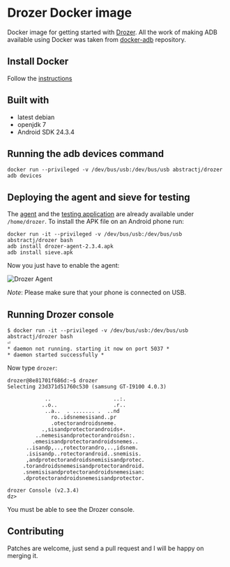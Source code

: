 # Drozer Docker image

Docker image for getting started with [Drozer](https://github.com/mwrlabs/drozer). All the work of making ADB available using Docker was taken from [docker-adb](https://github.com/softsam/docker-adb) repository.

## Install Docker

Follow the [instructions](http://docs.docker.com/installation/)

## Built with

- latest debian
- openjdk 7
- Android SDK 24.3.4

## Running the adb devices command
    docker run --privileged -v /dev/bus/usb:/dev/bus/usb abstractj/drozer adb devices

## Deploying the agent and sieve for testing

  The [agent](https://www.mwrinfosecurity.com/system/assets/934/original/drozer-agent-2.3.4.apk) and the [testing application](https://www.mwrinfosecurity.com/system/assets/380/original/sieve.apk) are already available under `/home/drozer`. To install the APK file on an Android phone run:

    docker run -it --privileged -v /dev/bus/usb:/dev/bus/usb abstractj/drozer bash
    adb install drozer-agent-2.3.4.apk
    adb install sieve.apk

  Now you just have to enable the agent:

![Drozer Agent](http://i.imgur.com/vTyssun.jpg)

  *Note*: Please make sure that your phone is connected on USB.


## Running Drozer console

```
$ docker run -it --privileged -v /dev/bus/usb:/dev/bus/usb abstractj/drozer bash                                                       ⏎
* daemon not running. starting it now on port 5037 *
* daemon started successfully *
```

Now type `drozer`:
```
drozer@8e81701f686d:~$ drozer
Selecting 23d371d51760c530 (samsung GT-I9100 4.0.3)

            ..                    ..:.
           ..o..                  .r..
            ..a..  . ....... .  ..nd
              ro..idsnemesisand..pr
              .otectorandroidsneme.
           .,sisandprotectorandroids+.
         ..nemesisandprotectorandroidsn:.
        .emesisandprotectorandroidsnemes..
      ..isandp,..,rotectorandro,..,idsnem.
      .isisandp..rotectorandroid..snemisis.
      ,andprotectorandroidsnemisisandprotec.
     .torandroidsnemesisandprotectorandroid.
     .snemisisandprotectorandroidsnemesisan:
     .dprotectorandroidsnemesisandprotector.

drozer Console (v2.3.4)
dz>
```
You must be able to see the Drozer console.

## Contributing

Patches are welcome, just send a pull request and I will be happy on merging it.
